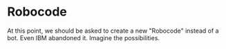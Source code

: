 # Robocode
At this point, we should be asked to create a new "Robocode" instead of a bot. Even IBM abandoned it. Imagine the possibilities.
